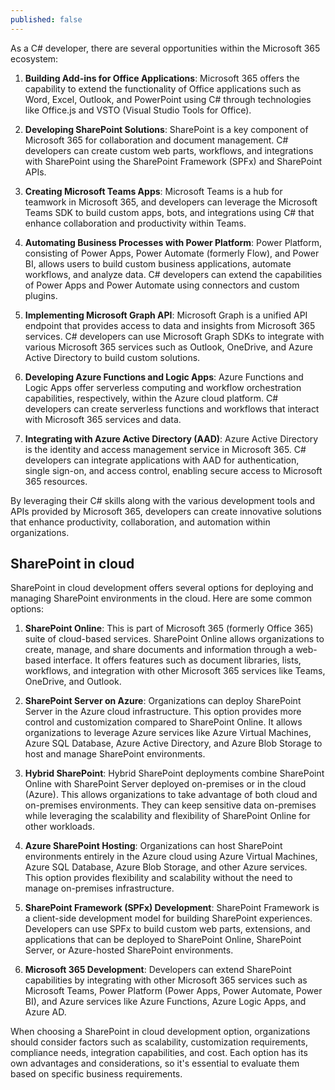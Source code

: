 ```yaml
---
published: false
---
```


As a C# developer, there are several opportunities within the Microsoft 365 ecosystem:

1. **Building Add-ins for Office Applications**: Microsoft 365 offers the capability to extend the functionality of Office applications such as Word, Excel, Outlook, and PowerPoint using C# through technologies like Office.js and VSTO (Visual Studio Tools for Office).

2. **Developing SharePoint Solutions**: SharePoint is a key component of Microsoft 365 for collaboration and document management. C# developers can create custom web parts, workflows, and integrations with SharePoint using the SharePoint Framework (SPFx) and SharePoint APIs.

3. **Creating Microsoft Teams Apps**: Microsoft Teams is a hub for teamwork in Microsoft 365, and developers can leverage the Microsoft Teams SDK to build custom apps, bots, and integrations using C# that enhance collaboration and productivity within Teams.

4. **Automating Business Processes with Power Platform**: Power Platform, consisting of Power Apps, Power Automate (formerly Flow), and Power BI, allows users to build custom business applications, automate workflows, and analyze data. C# developers can extend the capabilities of Power Apps and Power Automate using connectors and custom plugins.

5. **Implementing Microsoft Graph API**: Microsoft Graph is a unified API endpoint that provides access to data and insights from Microsoft 365 services. C# developers can use Microsoft Graph SDKs to integrate with various Microsoft 365 services such as Outlook, OneDrive, and Azure Active Directory to build custom solutions.

6. **Developing Azure Functions and Logic Apps**: Azure Functions and Logic Apps offer serverless computing and workflow orchestration capabilities, respectively, within the Azure cloud platform. C# developers can create serverless functions and workflows that interact with Microsoft 365 services and data.

7. **Integrating with Azure Active Directory (AAD)**: Azure Active Directory is the identity and access management service in Microsoft 365. C# developers can integrate applications with AAD for authentication, single sign-on, and access control, enabling secure access to Microsoft 365 resources.

By leveraging their C# skills along with the various development tools and APIs provided by Microsoft 365, developers can create innovative solutions that enhance productivity, collaboration, and automation within organizations.

## SharePoint in cloud

SharePoint in cloud development offers several options for deploying and managing SharePoint environments in the cloud. Here are some common options:

1. **SharePoint Online**: This is part of Microsoft 365 (formerly Office 365) suite of cloud-based services. SharePoint Online allows organizations to create, manage, and share documents and information through a web-based interface. It offers features such as document libraries, lists, workflows, and integration with other Microsoft 365 services like Teams, OneDrive, and Outlook.

2. **SharePoint Server on Azure**: Organizations can deploy SharePoint Server in the Azure cloud infrastructure. This option provides more control and customization compared to SharePoint Online. It allows organizations to leverage Azure services like Azure Virtual Machines, Azure SQL Database, Azure Active Directory, and Azure Blob Storage to host and manage SharePoint environments.

3. **Hybrid SharePoint**: Hybrid SharePoint deployments combine SharePoint Online with SharePoint Server deployed on-premises or in the cloud (Azure). This allows organizations to take advantage of both cloud and on-premises environments. They can keep sensitive data on-premises while leveraging the scalability and flexibility of SharePoint Online for other workloads.

4. **Azure SharePoint Hosting**: Organizations can host SharePoint environments entirely in the Azure cloud using Azure Virtual Machines, Azure SQL Database, Azure Blob Storage, and other Azure services. This option provides flexibility and scalability without the need to manage on-premises infrastructure.

5. **SharePoint Framework (SPFx) Development**: SharePoint Framework is a client-side development model for building SharePoint experiences. Developers can use SPFx to build custom web parts, extensions, and applications that can be deployed to SharePoint Online, SharePoint Server, or Azure-hosted SharePoint environments.

6. **Microsoft 365 Development**: Developers can extend SharePoint capabilities by integrating with other Microsoft 365 services such as Microsoft Teams, Power Platform (Power Apps, Power Automate, Power BI), and Azure services like Azure Functions, Azure Logic Apps, and Azure AD.

When choosing a SharePoint in cloud development option, organizations should consider factors such as scalability, customization requirements, compliance needs, integration capabilities, and cost. Each option has its own advantages and considerations, so it's essential to evaluate them based on specific business requirements.
